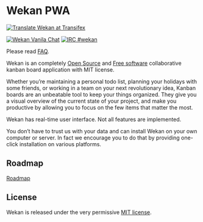 # Wekan PWA

[![Translate Wekan at Transifex](https://img.shields.io/badge/Translate%20Wekan-at%20Transifex-brightgreen.svg "Freenode IRC")](https://transifex.com/wekan/wekan)

[![Wekan Vanila Chat][vanila_badge]][vanila_chat] 
[![IRC #wekan](https://img.shields.io/badge/IRC%20%23wekan-on%20Freenode-brightgreen.svg "Freenode IRC")](http://webchat.freenode.net?channels=%23wekan&uio=d4)

Please read [FAQ](https://github.com/wekan/wekan.hx/wiki/FAQ).

Wekan is an completely [Open Source][open_source] and [Free software][free_software]
collaborative kanban board application with MIT license.

Whether you’re maintaining a personal todo list, planning your holidays with
some friends, or working in a team on your next revolutionary idea, Kanban
boards are an unbeatable tool to keep your things organized. They give you a
visual overview of the current state of your project, and make you productive by
allowing you to focus on the few items that matter the most.

Wekan has real-time user interface. Not all features are implemented.

You don’t have to trust us with your data and can install Wekan on your own
computer or server. In fact we encourage you to do that by providing
one-click installation on various platforms.

## Roadmap

[Roadmap](https://github.com/wekan/wekan.hx/wiki/PWA)

## License

Wekan is released under the very permissive [MIT license](LICENSE).

[platforms]: https://github.com/wekan/wekan/wiki/Platforms
[translate_wekan]: https://www.transifex.com/wekan/wekan/
[open_source]: https://en.wikipedia.org/wiki/Open-source_software
[free_software]: https://en.wikipedia.org/wiki/Free_software
[vanila_badge]: https://vanila.io/img/join-chat-button2.png
[vanila_chat]: https://chat.vanila.io/channel/wekan
